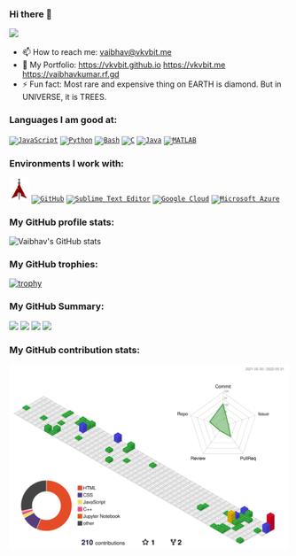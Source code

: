 ### Hi there 👋

![](https://github-profile-summary-cards.vercel.app/api/cards/profile-details?username=vkvbit&theme=vue)

- 📫 How to reach me: vaibhav@vkvbit.me
- 🔗 My Portfolio: https://vkvbit.github.io https://vkvbit.me https://vaibhavkumar.rf.gd
- ⚡ Fun fact: Most rare and expensive thing on EARTH is diamond. But in UNIVERSE, it is TREES.


### Languages I am good at:

<code><a href="https://en.wikipedia.org/wiki/JavaScript"><img alt="JavaScript" title="JavaScript" src="./cdn/img/js.png" height="42"></a></code>
<code><a href="https://www.python.org/"><img alt="Python" title="Python" src="./cdn/img/python.png" height="42"></a></code>
<code><a href="https://www.gnu.org/software/bash/"><img alt="Bash" title="Bash" src="./cdn/img/bash.png" height="42"></a></code>
<code><a href="https://en.wikipedia.org/wiki/C_(programming_language)"><img alt="C" title="C" src="./cdn/img/c.png" height="42"></a></code>
<code><a href="https://www.java.com/"><img alt="Java" title="Java" src="./cdn/img/java.png" height="42"></a></code>
<code><a href="https://in.mathworks.com/products/matlab.html"><img alt="MATLAB" title="MATLAB" src="./cdn/img/matlab.png" height="42"></a></code>



### Environments I work with:

<code><a href="https://blackarch.org/"><img alt="BlackArch Linux" title="BlackArch Linux" src="./cdn/img/blackarch.png" height="42"></a></code>
<code><a href="https://github.com/"><img alt="GitHub" title="Github" src="./cdn/img/github.png" height="42"></a></code>
<code><a href="https://www.sublimetext.com/"><img alt="Sublime Text Editor" title="Sublime Text Editor" src="./cdn/img/sublime.png" height="42"></a></code>
<code><a href="https://cloud.google.com/"><img alt="Google Cloud" title="Google Cloud" src="./cdn/img/gcloud.png" height="42"></a></code>
<code><a href="https://azure.microsoft.com/en-in/"><img alt="Microsoft Azure" title="Microsoft Azure" src="./cdn/img/azure.png" height="42"></a></code>


### My GitHub profile stats:

![Vaibhav's GitHub stats](https://github-readme-stats.vercel.app/api?username=vkvbit&show_icons=true&theme=radical)

### My GitHub trophies:
[![trophy](https://github-profile-trophy.vercel.app/?username=vkvbit&theme=onedark&row=1)](https://github.com/vkvbit/github-profile-trophy)

### My GitHub Summary:

![](http://github-profile-summary-cards.vercel.app/api/cards/repos-per-language?username=vkvbit&theme=monokai)
![](http://github-profile-summary-cards.vercel.app/api/cards/most-commit-language?username=vkvbit&theme=monokai)
![](http://github-profile-summary-cards.vercel.app/api/cards/stats?username=vkvbit&theme=monokai)
![](http://github-profile-summary-cards.vercel.app/api/cards/productive-time?username=vkvbit&theme=monokai&utcOffset=5)

### My GitHub contribution stats:

![](./profile-3d-contrib/profile-gitblock.svg)


